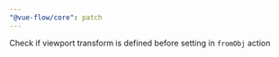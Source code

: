 ```yaml
---
"@vue-flow/core": patch
---
```


Check if viewport transform is defined before setting in `fromObj` action
